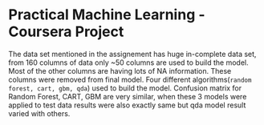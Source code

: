 # Practical Machine Learning - Coursera Project

The data set mentioned in the assignement has huge in-complete data set, from 160 columns of data only ~50 columns are used to build the model. Most of the other columns are having lots of NA information. These columns were removed from final model. Four different algorithms(``random forest, cart, gbm, qda``)  used to build the model. Confusion matrix for Random Forest, CART, GBM are very similar, when these 3 models were applied to test data results were also exactly same but qda model result varied with others.
